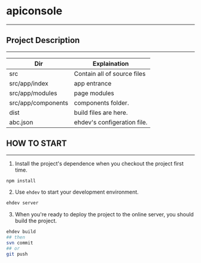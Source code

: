 # apiconsole
---

## Project Description

---


| Dir | Explaination |
| --- | --- |
| src | Contain all of source files |
| src/app/index | app entrance |
| src/app/modules | page modules |
| src/app/components | components folder. |
| dist | build files are here. |
| abc.json | ehdev's configeration file. |


## HOW TO START
---

1. Install the project's dependence when you checkout the project first time.

```sh
npm install
```

2. Use `ehdev` to start your development environment.

```sh
ehdev server
```

3. When you're ready to deploy the project to the online server, you should build the project.

```sh
ehdev build
## then
svn commit
## or 
git push
```
